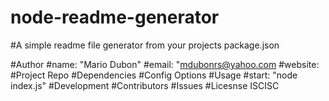 # node-readme-generator
#A simple readme file generator from your projects package.json


#Author
#name: "Mario Dubon"
#email: "mdubonrs@yahoo.com
#website:
#Project Repo
#Dependencies
#Config Options
#Usage
#start: "node index.js"
#Development
#Contributors
#Issues
#Licesnse
ISCISC
